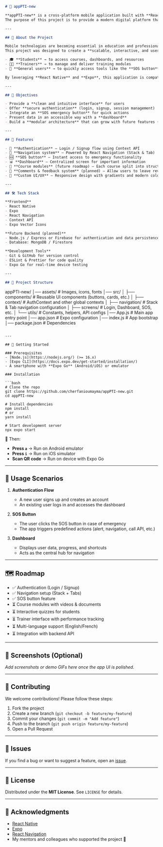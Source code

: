 
```markdown
# 📱 appPTI-new

**appPTI-new** is a cross-platform mobile application built with **React Native** and **Expo**.  
The purpose of this project is to provide a modern digital platform that simplifies access to [⚡ education, training programs, or emergency tools – adapt to your project’s goal].

---

## 📖 About the Project

Mobile technologies are becoming essential in education and professional training.  
This project was designed to create a **scalable, interactive, and user-friendly mobile app** that can be used by:

- 🎓 **Students** → to access courses, dashboards, and resources  
- 👩‍🏫 **Trainers** → to manage and deliver training modules  
- 👥 **General users** → to quickly access tools like the **SOS button** for assistance  

By leveraging **React Native** and **Expo**, this application is compatible with both **Android** and **iOS**, ensuring accessibility for a wide audience.

---

## 🎯 Objectives

- Provide a **clean and intuitive interface** for users  
- Offer **secure authentication** (login, signup, session management)  
- Integrate an **SOS emergency button** for quick actions  
- Present data in an accessible way with a **dashboard**  
- Build a **modular architecture** that can grow with future features (quizzes, learning modules, progress tracking, etc.)  

---

## 🌟 Features

- 🔑 **Authentication** – Login / Signup flow using Context API  
- 🧭 **Navigation system** – Powered by React Navigation (Stack & Tab)  
- 🆘 **SOS button** – Instant access to emergency functionality  
- 📊 **Dashboard** – Centralized screen for important information  
- 📂 **Course modules** (future roadmap) – Each course split into structured modules with resources  
- 💬 **Comments & feedback system** (planned) – Allow users to leave reviews and interact  
- 🎨 **Custom UI/UX** – Responsive design with gradients and modern color schemes  

---

## 🛠️ Tech Stack

**Frontend**  
- React Native  
- Expo  
- React Navigation  
- Context API  
- Expo Vector Icons  

**Future Backend (planned)**  
- Node.js / Express or Firebase for authentication and data persistence  
- Database: MongoDB / Firestore  

**Development Tools**  
- Git & GitHub for version control  
- ESLint & Prettier for code quality  
- Expo Go for real-time device testing  

---

## 📂 Project Structure

```

appPTI-new/
│── assets/              # Images, icons, fonts
│── src/
│   ├── components/      # Reusable UI components (buttons, cards, etc.)
│   ├── context/         # AuthContext and other global contexts
│   ├── navigation/      # Stack & Tab navigation configuration
│   ├── screens/         # Login, Dashboard, SOS, etc.
│   └── utils/           # Constants, helpers, API configs
│── App.js               # Main app entry point
│── app.json             # Expo configuration
│── index.js             # App bootstrap
│── package.json         # Dependencies

````

---

## 🚀 Getting Started

### Prerequisites
- [Node.js](https://nodejs.org/) (>= 16.x)
- [Expo CLI](https://docs.expo.dev/get-started/installation/)
- A smartphone with **Expo Go** (Android/iOS) or emulator  

### Installation

```bash
# Clone the repo
git clone https://github.com/cherfanioumayma/appPTI-new.git
cd appPTI-new

# Install dependencies
npm install
# or
yarn install

# Start development server
npx expo start
````

📲 Then:

* **Press `a`** → Run on Android emulator
* **Press `i`** → Run on iOS simulator
* **Scan QR code** → Run on device with Expo Go

---

## 📖 Usage Scenarios

1. **Authentication Flow**

   * A new user signs up and creates an account
   * An existing user logs in and accesses the dashboard

2. **SOS Button**

   * The user clicks the SOS button in case of emergency
   * The app triggers predefined actions (alert, navigation, call API, etc.)

3. **Dashboard**

   * Displays user data, progress, and shortcuts
   * Acts as the central hub for navigation

---

## 🗺️ Roadmap

* ✅ Authentication (Login / Signup)
* ✅ Navigation setup (Stack + Tabs)
* ✅ SOS button feature
* ⏳ Course modules with videos & documents
* ⏳ Interactive quizzes for students
* ⏳ Trainer interface with performance tracking
* ⏳ Multi-language support (English/French)
* ⏳ Integration with backend API

---

## 📸 Screenshots (Optional)

*Add screenshots or demo GIFs here once the app UI is polished.*

---

## 🤝 Contributing

We welcome contributions! Please follow these steps:

1. Fork the project
2. Create a new branch (`git checkout -b feature/my-feature`)
3. Commit your changes (`git commit -m "Add feature"`)
4. Push to the branch (`git push origin feature/my-feature`)
5. Open a Pull Request

---

## 🐛 Issues

If you find a bug or want to suggest a feature, open an [issue](https://github.com/cherfanioumayma/appPTI-new/issues).

---

## 📜 License

Distributed under the **MIT License**. See `LICENSE` for details.

---

## 🙏 Acknowledgments

* [React Native](https://reactnative.dev/)
* [Expo](https://expo.dev/)
* [React Navigation](https://reactnavigation.org/)
* My mentors and colleagues who supported the project 💙

```




